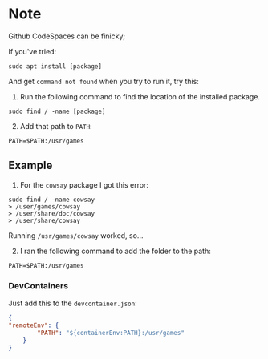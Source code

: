 # Note

Github CodeSpaces can be finicky;

If you've tried:

```shell
sudo apt install [package]
```

And get `command not found` when you try to run it, try this:

1. Run the following command to find the location of the installed package.

```shell
sudo find / -name [package]
```

2. Add that path to `PATH`:

```shell
PATH=$PATH:/usr/games
```

## Example

1. For the `cowsay` package I got this error:

```shell
sudo find / -name cowsay
> /user/games/cowsay
> /user/share/doc/cowsay
> /user/share/cowsay
```

Running `/usr/games/cowsay` worked, so...

2. I ran the following command to add the folder to the path:

```shell
PATH=$PATH:/usr/games
```

### DevContainers

Just add this to the `devcontainer.json`:

```json
{
"remoteEnv": {
        "PATH": "${containerEnv:PATH}:/usr/games"
    }
}
```